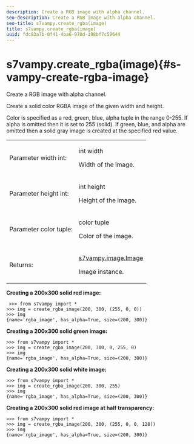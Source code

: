 ```yaml
---
description: Create a RGB image with alpha channel.
seo-description: Create a RGB image with alpha channel.
seo-title: s7vampy.create_rgba(image)
title: s7vampy.create_rgba(image)
uuid: fdc93a7b-0f41-4ba6-970d-198bf7c59644
---
```


# s7vampy.create_rgba(image){#s-vampy-create-rgba-image}

Create a RGB image with alpha channel.

Create a solid color RGBA image of the given width and height.

Color is specified as a red, green, blue, alpha tuple in the range 0-255. If alpha is omitted then it is set to 255 (solid). If green, blue, and alpha are omitted then a solid gray image is created at the specified red value.

<table id="table_71A9B9E94D4C412181518BB5937C75BD"> 
 <tbody> 
  <tr> 
   <td colname="col1"> <p>Parameter width int: </p> </td> 
   <td colname="col2"> <p><span class="codeph"> int width</span> </p> <p>Width of the image. </p> </td> 
  </tr> 
  <tr> 
   <td colname="col1"> <p>Parameter height int: </p> </td> 
   <td colname="col2"> <p><span class="codeph"> int height</span> </p> <p>Height of the image. </p> </td> 
  </tr> 
  <tr> 
   <td colname="col1"> <p>Parameter color tuple: </p> </td> 
   <td colname="col2"> <p><span class="codeph"> color tuple</span> </p> <p>Color of the image. </p> </td> 
  </tr> 
  <tr> 
   <td> <p> Returns: </p> </td> 
   <td> <p><span class="codeph"><a href="../../c-s7vampy-api-reference/c-classes/c-classes-image/r-class-s7vampy.image.image.md#reference-9f763e9b74dc47549877ee15bd0cdb94" format="dita" scope="local"> s7vampy.image.Image</a></span> </p> <p>Image instance. </p> </td> 
  </tr> 
 </tbody> 
</table>

**Creating a 200x300 solid red image:**

```
 >>> from s7vampy import *
>>> img = create_rgba_image(200, 300, (255, 0, 0))
>>> img
{name='rgba_image', has_alpha=True, size=(200, 300)}
```

**Creating a 200x300 solid green image:**

```
>>> from s7vampy import *
>>> img = create_rgba_image(200, 300, 0, 255, 0)
>>> img
{name='rgba_image', has_alpha=True, size=(200, 300)}
```

**Creating a 200x300 solid white image:**

```
>>> from s7vampy import *
>>> img = create_rgba_image(200, 300, 255)
>>> img
{name='rgba_image', has_alpha=True, size=(200, 300)}
```

**Creating a 200x300 solid red image at half transparency:**

```
>>> from s7vampy import *
>>> img = create_rgba_image(200, 300, (255, 0, 0, 128))
>>> img
{name='rgba_image', has_alpha=True, size=(200, 300)}
```

